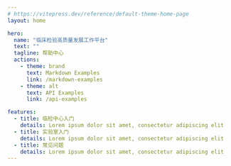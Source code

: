 ```yaml
---
# https://vitepress.dev/reference/default-theme-home-page
layout: home

hero:
  name: "临床检验高质量发展工作平台"
  text: ""
  tagline: 帮助中心
  actions:
    - theme: brand
      text: Markdown Examples
      link: /markdown-examples
    - theme: alt
      text: API Examples
      link: /api-examples

features:
  - title: 临检中心入门
    details: Lorem ipsum dolor sit amet, consectetur adipiscing elit
  - title: 实验室入门
    details: Lorem ipsum dolor sit amet, consectetur adipiscing elit
  - title: 常见问题
    details: Lorem ipsum dolor sit amet, consectetur adipiscing elit
---
```


